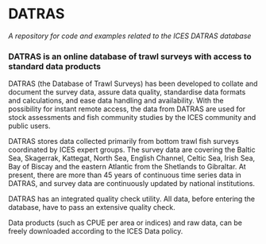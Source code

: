 # DATRAS

_A repository for code and examples related to the ICES DATRAS database_

### DATRAS is an online database of trawl surveys with access to standard data products

DATRAS (the Database of Trawl Surveys) has been developed to collate and document the survey data, assure data quality, standardise data formats and calculations, and ease data handling and availability. With the possibility for instant remote access, the data from DATRAS are used for stock assessments and fish community studies by the ICES community and public users.

DATRAS stores data collected primarily from bottom trawl fish surveys coordinated by ICES expert groups. The survey data are covering the Baltic Sea, Skagerrak, Kattegat, North Sea, English Channel, Celtic Sea, Irish Sea, Bay of Biscay and the eastern Atlantic from the Shetlands to Gibraltar. At present, there are more than 45 years of continuous time series data in DATRAS, and survey data are continuously updated by national institutions.

DATRAS has an integrated quality check utility. All data, before entering the database, have to pass an extensive quality check.

Data products (such as CPUE per area or indices) and raw data, can be freely downloaded according to the ICES Data policy.
